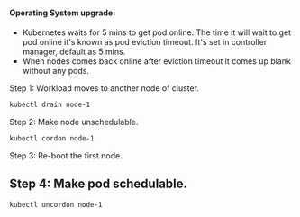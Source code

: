 
#### Operating System upgrade:

- Kubernetes waits for 5 mins to get pod online. The time it will wait to get pod online it's known as pod eviction timeout. It's set in controller manager, default as 5 mins.
-  When nodes comes back online after eviction timeout it comes up blank without any pods.

Step 1: Workload moves to another node of cluster.
```sh
kubectl drain node-1
```
Step 2: Make node unschedulable.
```sh
kubectl cordon node-1
```
Step 3: Re-boot the first node.
## Step 4: Make pod schedulable. 
```sh
kubectl uncordon node-1
```
